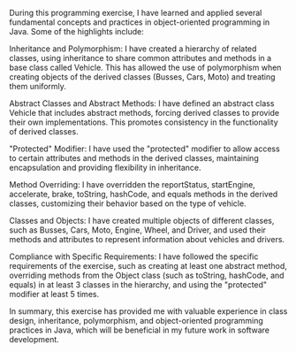 During this programming exercise, I have learned and applied several fundamental concepts and practices in object-oriented programming in Java. Some of the highlights include:

Inheritance and Polymorphism: I have created a hierarchy of related classes, using inheritance to share common attributes and methods in a base class called Vehicle. This has allowed the use of polymorphism when creating objects of the derived classes (Busses, Cars, Moto) and treating them uniformly.

Abstract Classes and Abstract Methods: I have defined an abstract class Vehicle that includes abstract methods, forcing derived classes to provide their own implementations. This promotes consistency in the functionality of derived classes.

"Protected" Modifier: I have used the "protected" modifier to allow access to certain attributes and methods in the derived classes, maintaining encapsulation and providing flexibility in inheritance.

Method Overriding: I have overridden the reportStatus, startEngine, accelerate, brake, toString, hashCode, and equals methods in the derived classes, customizing their behavior based on the type of vehicle.

Classes and Objects: I have created multiple objects of different classes, such as Busses, Cars, Moto, Engine, Wheel, and Driver, and used their methods and attributes to represent information about vehicles and drivers.

Compliance with Specific Requirements: I have followed the specific requirements of the exercise, such as creating at least one abstract method, overriding methods from the Object class (such as toString, hashCode, and equals) in at least 3 classes in the hierarchy, and using the "protected" modifier at least 5 times.

In summary, this exercise has provided me with valuable experience in class design, inheritance, polymorphism, and object-oriented programming practices in Java, which will be beneficial in my future work in software development.
